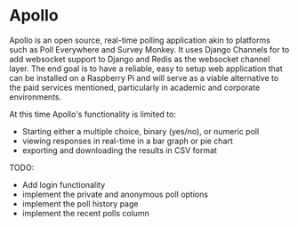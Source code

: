 # Apollo
Apollo is an open source, real-time polling application akin to platforms such as Poll Everywhere and Survey Monkey. It uses Django Channels for to add websocket support to Django and Redis as the websocket channel layer.
The end goal is to have a reliable, easy to setup web application that can be installed on a Raspberry Pi and will serve as a viable alternative to the paid services mentioned, particularly in academic and corporate environments.

At this time Apollo's functionality is limited to:
* Starting either a multiple choice, binary (yes/no), or numeric poll
* viewing responses in real-time in a bar graph or pie chart
* exporting and downloading the results in CSV format

TODO:
* Add login functionality
* implement the private and anonymous poll options
* implement the poll history page
* implement the recent polls column

